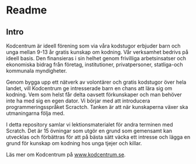 # Readme

## Intro

Kodcentrum är ideell förening som via våra kodstugor erbjuder barn och unga mellan 9-13 år gratis kunskap om kodning.
Vår verksamhet bedrivs på ideell basis. Den finansieras i sin helhet genom frivilliga arbetsinsatser och ekonomiska bidrag från företag, institutioner, privatpersoner, statliga-och kommunala myndigheter.

Genom bygga upp ett nätverk av volontärer och gratis kodstugor över hela landet, vill Kodcentrum ge intresserade barn en chans att lära sig om kodning. Vem som helst får delta oavsett förkunskaper och man behöver inte ha med sig en egen dator. Vi börjar med att introducera programmeringsspråket Scractch. Tanken är att när kunskaperna växer ska utmaningarna följa med. 

I detta repository samlar vi lektionsmaterialet för andra terminen med Scratch. Det är 15 övningar som utgör en grund som gemensamt kan utvecklas och förbättras för att på bästa sätt väcka ett intresse och lägga en grund för kunskap om kodning hos unga tjejer och killar. 

Läs mer om Kodcentrum på www.kodcentrum.se. 
